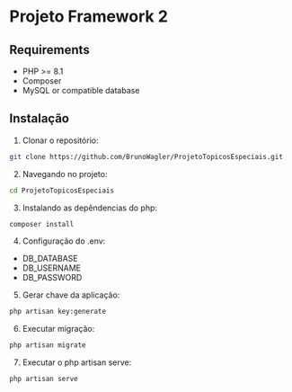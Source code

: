 # Projeto Framework 2 

## Requirements
- PHP >= 8.1
- Composer
- MySQL or compatible database

## Instalação

1. Clonar o repositório:
```bash
git clone https://github.com/BrunoWagler/ProjetoTopicosEspeciais.git
```

2. Navegando no projeto:
```bash
cd ProjetoTopicosEspeciais
```

3. Instalando as depêndencias do php:
```bash
composer install
```

4. Configuração do .env:
- DB_DATABASE
- DB_USERNAME
- DB_PASSWORD

5. Gerar chave da aplicação:
```bash
php artisan key:generate
```

6. Executar migração:
```bash
php artisan migrate
```

7. Executar o php artisan serve:
```bash
php artisan serve
```
